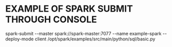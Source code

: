 # EXAMPLE OF SPARK SUBMIT THROUGH CONSOLE

spark-submit  --master spark://spark-master:7077  --name example-spark  --deploy-mode client  /opt/spark/examples/src/main/python/sql/basic.py